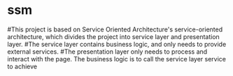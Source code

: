 # ssm
#This project is based on Service Oriented Architecture's service-oriented architecture, which divides the project into service layer and presentation layer.
#The service layer contains business logic, and only needs to provide external services. 
#The presentation layer only needs to process and interact with the page. The business logic is to call the service layer service to achieve
